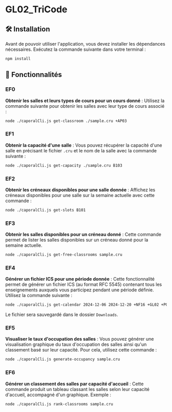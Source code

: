 # GL02_TriCode

## 🛠 Installation

Avant de pouvoir utiliser l'application, vous devez installer les dépendances nécessaires. Exécutez la commande suivante dans votre terminal :

```bash
npm install
```

## 🔧 Fonctionnalités

### EF0

**Obtenir les salles et leurs types de cours pour un cours donné** : Utilisez la commande suivante pour obtenir les salles avec leur type de cours associé :

```bash
node ./caporalCli.js get-classroom ./sample.cru +AP03
```

### EF1

**Obtenir la capacité d'une salle** : Vous pouvez récupérer la capacité d'une salle en précisant le fichier `.cru` et le nom de la salle avec la commande suivante :

```bash
node ./caporalCli.js get-capacity ./sample.cru B103
```

### EF2

**Obtenir les créneaux disponibles pour une salle donnée** : Affichez les créneaux disponibles pour une salle sur la semaine actuelle avec cette commande :

```bash
node ./caporalCli.js get-slots B101
```

### EF3

**Obtenir les salles disponibles pour un créneau donné** : Cette commande permet de lister les salles disponibles sur un créneau donné pour la semaine actuelle.

```bash
node ./caporalCli.js get-free-classrooms sample.cru
```

### EF4

**Générer un fichier ICS pour une période donnée** : Cette fonctionnalité permet de générer un fichier ICS (au format RFC 5545) contenant tous les enseignements auxquels vous participez pendant une période définie. Utilisez la commande suivante :

```bash
node ./caporalCli.js get-calendar 2024-12-06 2024-12-20 +NF16 +GL02 +PO03
```

Le fichier sera sauvegardé dans le dossier `Downloads`.

### EF5

**Visualiser le taux d'occupation des salles** : Vous pouvez générer une visualisation graphique du taux d'occupation des salles ainsi qu'un classement basé sur leur capacité. Pour cela, utilisez cette commande :

```bash
node ./caporalCli.js generate-occupancy sample.cru
```

### EF6

**Générer un classement des salles par capacité d'accueil** : Cette commande produit un tableau classant les salles selon leur capacité d'accueil, accompagné d'un graphique. Exemple :

```bash
node ./caporalCli.js rank-classrooms sample.cru
```
